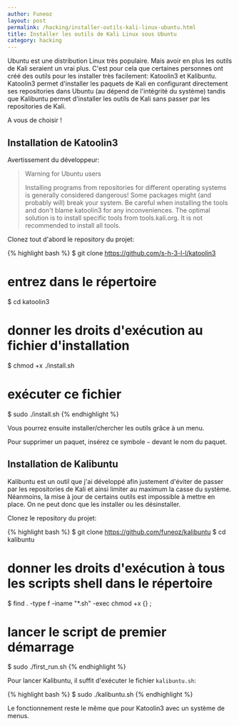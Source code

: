 ```yaml
---
author: Funeoz
layout: post
permalink: /hacking/installer-outils-kali-linux-ubuntu.html
title: Installer les outils de Kali Linux sous Ubuntu
category: hacking
---
```


Ubuntu est une distribution Linux très populaire. Mais avoir en plus les outils de Kali seraient un vrai plus. C'est pour cela que certaines personnes ont créé des outils pour les installer très facilement: Katoolin3 et Kalibuntu. 
Katoolin3 permet d'installer les paquets de Kali en configurant directement ses repositories dans Ubuntu (au dépend de l'intégrité du système) tandis que Kalibuntu permet d'installer les outils de Kali sans passer par les repositories de Kali.

A vous de choisir !

## Installation de Katoolin3

Avertissement du développeur:

> Warning for Ubuntu users
> 
> Installing programs from repositories for different operating systems is generally considered dangerous!
> Some packages might (and probably will) break your system. Be careful when installing the tools and don't blame katoolin3 for any 
> inconveniences.
> The optimal solution is to install specific tools from tools.kali.org.
> It is not recommended to install all tools.

Clonez tout d'abord le repository du projet:

{% highlight bash %}
$ git clone https://github.com/s-h-3-l-l/katoolin3
# entrez dans le répertoire
$ cd katoolin3
# donner les droits d'exécution au fichier d'installation
$ chmod +x ./install.sh
# exécuter ce fichier
$ sudo ./install.sh
{% endhighlight %}

Vous pourrez ensuite installer/chercher les outils grâce à un menu.

Pour supprimer un paquet, insérez ce symbole `~` devant le nom du paquet.

## Installation de Kalibuntu

Kalibuntu est un outil que j'ai développé afin justement d'éviter de passer par les repositories de Kali et ainsi limiter au maximum la casse
du système. Néanmoins, la mise à jour de certains outils est impossible à mettre en place. On ne peut donc que les installer ou les désinstaller.

Clonez le repository du projet:

{% highlight bash %}
$ git clone https://github.com/funeoz/kalibuntu
$ cd kalibuntu
# donner les droits d'exécution à tous les scripts shell dans le répertoire
$ find . -type f -iname "*.sh" -exec chmod +x {} \;
# lancer le script de premier démarrage
$ sudo ./first_run.sh
{% endhighlight %}

Pour lancer Kalibuntu, il suffit d'exécuter le fichier `kalibuntu.sh`:

{% highlight bash %}
$ sudo ./kalibuntu.sh
{% endhighlight %}

Le fonctionnement reste le même que pour Katoolin3 avec un système de menus.

